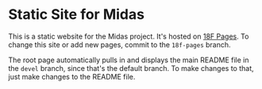 # Static Site for Midas

This is a static website for the Midas project. It's hosted on [18F Pages](https://github.com/18F/pages/). To change this site or add new pages, commit to the `18f-pages` branch. 

The root page automatically pulls in and displays the main README file in the `devel` branch, since that's the default branch. To make changes to that, just make changes to the README file.
